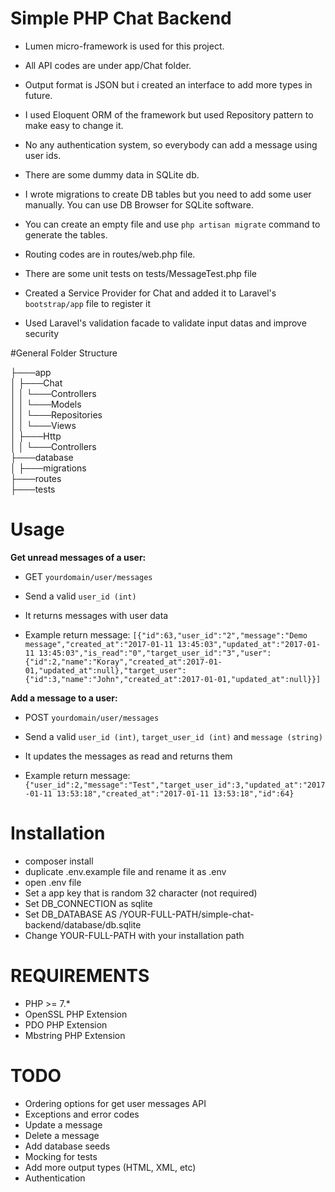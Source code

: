 # Simple PHP Chat Backend
- Lumen micro-framework is used for this project.

- All API codes are under app/Chat folder.
- Output format is JSON but i created an interface to add more types in future.
- I used Eloquent ORM of the framework but used Repository pattern to make easy to change it.
- No any authentication system, so everybody can add a message using user ids.
- There are some dummy data in SQLite db.
- I wrote migrations to create DB tables but you need to add some user manually. You can use DB Browser for SQLite software.
- You can create an empty file and use `php artisan migrate` command to generate the tables.
- Routing codes are in routes/web.php file.
- There are some unit tests on tests/MessageTest.php file
- Created a Service Provider for Chat and added it to Laravel's `bootstrap/app` file to register it
- Used Laravel's validation facade to validate input datas and improve security

#General Folder Structure

├───app<br />
│   ├───Chat<br />
│   │   └───Controllers<br />
│   │   └───Models<br />
│   │   └───Repositories<br />
│   │   └───Views<br />
│   ├───Http<br />
│   │   └───Controllers<br />
├───database<br />
│   ├───migrations<br />
├───routes<br />
├───tests<br />

# Usage

**Get unread messages of a user:**

- GET `yourdomain/user/messages`

- Send a valid `user_id (int)`

- It returns messages with user data

- Example return message: `[{"id":63,"user_id":"2","message":"Demo message","created_at":"2017-01-11 13:45:03","updated_at":"2017-01-11 13:45:03","is_read":"0","target_user_id":"3","user":{"id":2,"name":"Koray","created_at":2017-01-01,"updated_at":null},"target_user":{"id":3,"name":"John","created_at":2017-01-01,"updated_at":null}}]`

**Add a message to a user:**

- POST `yourdomain/user/messages`

- Send a valid `user_id (int)`, `target_user_id (int)` and `message (string)`

- It updates the messages as read and returns them

- Example return message: `{"user_id":2,"message":"Test","target_user_id":3,"updated_at":"2017-01-11 13:53:18","created_at":"2017-01-11 13:53:18","id":64}`

# Installation
- composer install
- duplicate .env.example file and rename it as .env
- open .env file
- Set a app key that is random 32 character (not required)
- Set DB_CONNECTION as sqlite
- Set DB_DATABASE AS /YOUR-FULL-PATH/simple-chat-backend/database/db.sqlite
- Change YOUR-FULL-PATH with your installation path

# REQUIREMENTS
- PHP >= 7.*
- OpenSSL PHP Extension
- PDO PHP Extension
- Mbstring PHP Extension

# TODO
- Ordering options for get user messages API
- Exceptions and error codes
- Update a message
- Delete a message
- Add database seeds
- Mocking for tests 
- Add more output types (HTML, XML, etc)
- Authentication
